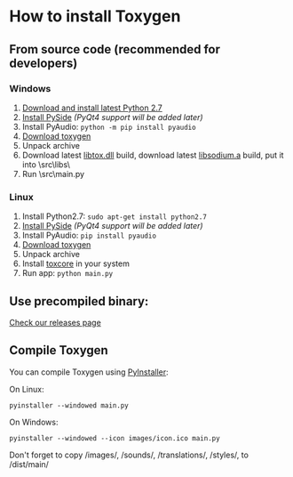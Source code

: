 # How to install Toxygen

## From source code (recommended for developers)

### Windows

1. [Download and install latest Python 2.7](https://www.python.org/downloads/windows/)
2. [Install PySide](https://pypi.python.org/pypi/PySide/1.2.4) *(PyQt4 support will be added later)*
3. Install PyAudio: ``python -m pip install pyaudio``
4. [Download toxygen](https://github.com/xveduk/toxygen/archive/master.zip)
5. Unpack archive  
6. Download latest [libtox.dll](https://build.tox.chat/view/libtoxcore/job/libtoxcore_build_windows_x86_shared_release/lastSuccessfulBuild/artifact/libtoxcore_build_windows_x86_shared_release.zip) build, download latest [libsodium.a](https://build.tox.chat/view/libsodium/job/libsodium_build_windows_x86_static_release/lastSuccessfulBuild/artifact/libsodium_build_windows_x86_static_release.zip) build, put it into \src\libs\
7. Run \src\main.py


### Linux

1. Install Python2.7: ``sudo apt-get install python2.7``
2. [Install PySide](https://wiki.qt.io/PySide_Binaries_Linux) *(PyQt4 support will be added later)*
3. Install PyAudio: ``pip install pyaudio``
4. [Download toxygen](https://github.com/xveduk/toxygen/archive/master.zip)
5. Unpack archive 
6. Install [toxcore](https://github.com/irungentoo/toxcore/blob/master/INSTALL.md) in your system
7. Run app:
``python main.py``

## Use precompiled binary:
[Check our releases page](https://github.com/xveduk/toxygen/releases)

## Compile Toxygen
You can compile Toxygen using [PyInstaller](http://www.pyinstaller.org/):

On Linux:

``pyinstaller --windowed main.py``

On Windows:

``pyinstaller --windowed --icon images/icon.ico main.py``

Don't forget to copy /images/, /sounds/, /translations/, /styles/, to /dist/main/

